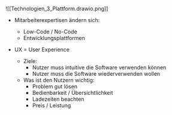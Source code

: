 
![[Technologien_3_Plattform.drawio.png]]
- Mitarbeiterexpertisen ändern sich:
	- Low-Code / No-Code
	- Entwicklungsplattformen

- UX = User Experience
	- Ziele:
		- Nutzer muss intuitive die Software verwenden können
		- Nutzer muss die Software wiederverwenden wollen
	- Was ist den Nutzern wichtig:
		- Problem gut lösen
		- Bedienbarkeit / Übersichtlichkeit
		- Ladezeiten beachten
		- Preis / Leistung